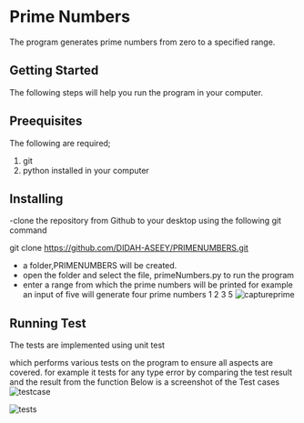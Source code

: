 # Prime Numbers

The program generates prime numbers from zero to a specified range.

## Getting Started

The following steps will help you run the program in your computer.

## Preequisites

The following are required;
1. git
2. python installed in your computer

## Installing

-clone the repository from Github to your desktop using the following git command

git clone https://github.com/DIDAH-ASEEY/PRIMENUMBERS.git
- a folder,PRIMENUMBERS will be created.
- open the folder and select the file, primeNumbers.py to run the program
- enter a range from which the prime numbers will be printed
	for example an input of five will generate four prime numbers
	1 2 3 5
	![captureprime](https://cloud.githubusercontent.com/assets/25131942/22072733/50506070-ddb4-11e6-95bf-8a16d7e6acb9.PNG)

## Running Test

The tests are implemented using unit test 

which performs various tests on the program to ensure all aspects are covered.
for example
it tests for any type error by comparing the test result and the result from the function
Below is a screenshot of the Test cases
![testcase](https://cloud.githubusercontent.com/assets/25131942/22072851/b0eea50e-ddb4-11e6-8eff-cf3a40fe306c.PNG)

![tests](https://cloud.githubusercontent.com/assets/25131942/22072929/f89e6c90-ddb4-11e6-96f2-3e7ff85e5251.PNG)



